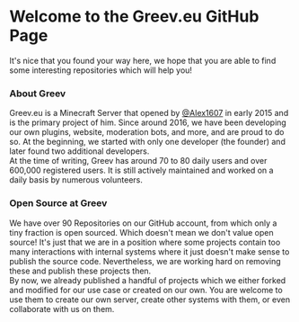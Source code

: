 # Welcome to the Greev.eu GitHub Page 

It's nice that you found your way here, we hope that you are able to find some interesting repositories which will help you!  

### About Greev
Greev.eu is a Minecraft Server that opened by [@Alex1607](https://github.com/Alex1607) in early 2015  and is the primary project of him. Since around 2016, we have been developing our own plugins, website, moderation bots, and more, and are proud to do so. At the beginning, we started with only one developer (the founder) and later found two additional developers.  
At the time of writing, Greev has around 70 to 80 daily users and over 600,000 registered users. It is still actively maintained and worked on a daily basis by numerous volunteers.

### Open Source at Greev
We have over 90 Repositories on our GitHub account, from which only a tiny fraction is open sourced. Which doesn't mean we don't value open source! It's just that we are in a position where some projects contain too many interactions with internal systems where it just doesn't make sense to publish the source code. Nevertheless, we are working hard on removing these and publish these projects then.  
By now, we already published a handful of projects which we either forked and modified for our use case or created on our own. You are welcome to use them to create our own server, create other systems with them, or even collaborate with us on them.
